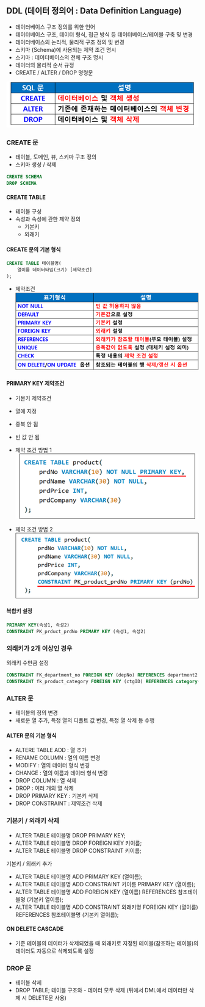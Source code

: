 ## DDL (데이터 정의어 : Data Definition Language)

- 데이터베이스 구조 정의를 위한 언어
- 데이터베이스 구조, 데이터 형식, 접근 방식 등 데이터베이스/테이블 구축 및 변경
- 데이터베이스의 논리적, 물리적 구조 정의 및 변경
- 스키마 (Schema)에 사용되는 제약 조건 명시
- 스키마 : 데이터베이스의 전체 구조 명시
- 데이터의 물리적 순서 규정
- CREATE / ALTER / DROP 명령문

![DDL](image/ddl.png)

### CREATE 문
- 테이블, 도메인, 뷰, 스키마 구조 정의
- 스키마 생성 / 삭제
```sql
CREATE SCHEMA
DROP SCHEMA
```

#### CREATE TABLE
- 테이블 구성
- 속성과 속성에 관한 제약 정의
    - 기본키
    - 외래키

#### CREATE 문의 기본 형식
```sql
CREATE TABLE 테이블명(
    열이름 데이터타입(크기) [제약조건]
);
```

- 제약조건
![제약조건](image/constraints.png)

#### PRIMARY KEY 제약조건
- 기본키 제약조건
- 열에 지정
- 중복 안 됨
- 빈 값 안 됨

- 제약 조건 방법 1
![기본키제약조건1](image/PK_constraint1.png)

- 제약 조건 방법 2
![기본키제약조건2](image/PK_constraint2.png)

#### 복합키 설정 
```sql
PRIMARY KEY(속성1, 속성2)
CONSTRAINT PK_prduct_prdNo PRIMARY KEY (속성1, 속성2)
```

### 외래키가 2개 이상인 경우
외래키 수만큼 설정
```sql
CONSTRAINT FK_department_no FOREIGN KEY (depNo) REFERENCES department2 (depNo)
CONSTRAINT fk_product_category FOREIGN KEY (ctgID) REFERENCES category(ctgID)
```

### ALTER 문
- 테이블의 정의 변경
- 새로운 열 추가, 특정 열의 디폴트 값 변경, 특정 열 삭제 등 수행

#### ALTER 문의 기본 형식
- ALTERE TABLE
ADD : 열 추가
- RENAME COLUMN : 열의 이름 변경
- MODIFY : 열의 데이터 형식 변경
- CHANGE : 열의 이름과 데이터 형식 변경
- DROP COLUMN : 열 삭제
- DROP : 여러 개의 열 삭제
- DROP PRIMARY KEY : 기본키 삭제 
- DROP CONSTRAINT : 제약조건 삭제

### 기본키 / 외래키 삭제
- ALTER TABLE 테이블명 DROP PRIMARY KEY;
- ALTER TABLE 테이블명 DROP FOREIGN KEY 키이름;
- ALTER TABLE 테이블명 DROP CONSTRAINT 키이름;

기본키 / 외래키 추가
- ALTER TABLE 테이블명 ADD PRIMARY KEY (열이름);
- ALTER TABLE 테이블명 ADD CONSTRAINT 키이름 PRIMARY KEY (열이름);
- ALTER TABLE 테이블명 ADD FOREIGN KEY (열이름) REFERENCES 참조테이블명 (기본키 열이름);
- ALTER TABLE 테이블명 ADD CONSTRAINT 외래키명   FOREIGN KEY (열이름) REFERENCES 참조테이블명 (기본키 열이름);

#### ON DELETE CASCADE
- 기준 테이블의 데이터가 삭제되었을 때
외래키로 지정된 테이블(참조하는 테이블)의 데이터도 자동으로 삭제되도록 설정

### DROP 문
- 테이블 삭제 
- DROP TABLE;
테이블 구조와 - 데이터 모두 삭제
(뒤에서 DML에서 데이터만 삭제 시 DELETE문 사용)